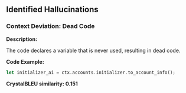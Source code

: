 ## Identified Hallucinations

### Context Deviation: Dead Code
**Description:** 

The code declares a variable that is never used, resulting in dead code.

**Code Example:**
```rust
let initializer_ai = ctx.accounts.initializer.to_account_info();

```

**CrystalBLEU similarity: 0.151** 
